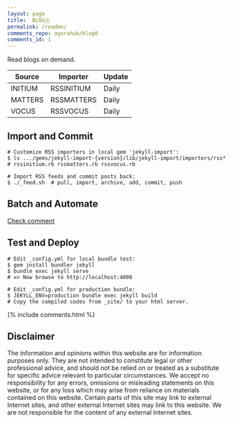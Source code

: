 ```yaml
---
layout: page
title:  BLOG⓪
permalink: /readme/
comments_repo: agorahub/blog0
comments_id: 1
---
```


Read blogs on demand.

| Source  | Importer   | Update |
| ------  | --------   | ------ |
| INITIUM | RSSINITIUM | Daily  |
| MATTERS | RSSMATTERS | Daily  |
| VOCUS   | RSSVOCUS   | Daily  |


## Import and Commit

```
# Customize RSS importers in local gem 'jekyll-import':
$ ls .../gems/jekyll-import-{version}/lib/jekyll-import/importers/rss*
# rssinitium.rb rssmatters.rb rssvocus.rb

# Import RSS feeds and commit posts back:
$ ./_feed.sh  # pull, import, archive, add, commit, push
```

## Batch and Automate

[Check comment](https://github.com/agorahub/news0/issues/1#issuecomment-597540617)

## Test and Deploy

```
# Edit _config.yml for local bundle test:
$ gem install bundler jekyll
$ bundle exec jekyll serve
# => Now browse to http://localhost:4000

# Edit _config.yml for production bundle:
$ JEKYLL_ENV=production bundle exec jekyll build
# Copy the compiled codes from _site/ to your html server.
```

{% include comments.html %}

## Disclaimer

The information and opinions within this website are for information purposes only. They are not intended to constitute legal or other professional advice, and should not be relied on or treated as a substitute for specific advice relevant to particular circumstances. We accept no responsibility for any errors, omissions or misleading statements on this website, or for any loss which may arise from reliance on materials contained on this website. Certain parts of this site may link to external Internet sites, and other external Internet sites may link to this website. We are not responsible for the content of any external Internet sites.

